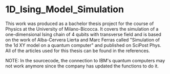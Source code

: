 # 1D_Ising_Model_Simulation

This work was produced as a bachelor thesis project for the course of Physics at the University of Milano-Bicocca. It covers the simulation of a one-dimensional Ising chain of 4 qubits with transverse field and is based on the work of Alba-Cervera Lierta and Marc Ferras called "Simulation of the 1d XY model on a quantum computer" and published on SciPost Phys. All of the articles used for this thesis can be found in the references.

NOTE: In the sourcecode, the connection to IBM's quantum computers may not work anymore since the company has updated the functions to do it.
